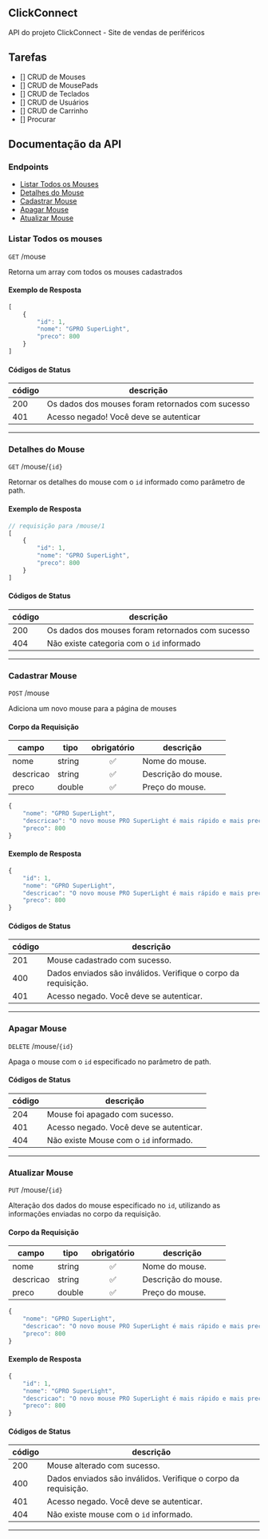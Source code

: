 ## ClickConnect
API do projeto ClickConnect - Site de vendas de periféricos

## Tarefas

- [] CRUD de Mouses 
- [] CRUD de MousePads
- [] CRUD de Teclados
- [] CRUD de Usuários
- [] CRUD de Carrinho   
- [] Procurar 

## Documentação da API

### Endpoints
- [Listar Todos os Mouses](#listar-todos-os-mouses)
- [Detalhes do Mouse](#detalhes-do-mouse)
- [Cadastrar Mouse](#cadastrar-mouse)
- [Apagar Mouse](#apagar-mouse)
- [Atualizar Mouse](#atualizar-mouse)

### Listar Todos os mouses

`GET` /mouse

Retorna um array com todos os mouses cadastrados

#### Exemplo de Resposta

```js
[
    {
        "id": 1,
        "nome": "GPRO SuperLight",
        "preco": 800
    }
]
```

#### Códigos de Status
|código | descrição |
|-------|-----------|
| 200 | Os dados dos mouses foram retornados com sucesso
| 401 | Acesso negado! Você deve se autenticar|
---

### Detalhes do Mouse

`GET` /mouse/`{id}`

Retornar os detalhes do mouse com o `id` informado como parâmetro de path.

#### Exemplo de Resposta

```js
// requisição para /mouse/1
[
    {
        "id": 1,
        "nome": "GPRO SuperLight",
        "preco": 800
    }
]
```

#### Códigos de Status
|código | descrição |
|-------|-----------|
| 200 | Os dados dos mouses foram retornados com sucesso
| 404 | Não existe categoria com o `id` informado
---

### Cadastrar Mouse

`POST` /mouse

Adiciona um novo mouse para a página de mouses

#### Corpo da Requisição

|campo|tipo|obrigatório|descrição|
|-----|----|:-----------:|---------|
|nome|string|✅|Nome do mouse.
|descricao|string|✅|Descrição do mouse.
|preco|double|✅|Preço do mouse.

```js
{
    "nome": "GPRO SuperLight",
    "descricao": "O novo mouse PRO SuperLight é mais rápido e mais preciso. Pesando apenas 60g e projetado em parceria com os principais jogadores profissionais do mundo.",
    "preco": 800
}
```

#### Exemplo de Resposta

```js
{
    "id": 1,
    "nome": "GPRO SuperLight",
    "descricao": "O novo mouse PRO SuperLight é mais rápido e mais preciso. Pesando apenas 60g e projetado em parceria com os principais jogadores profissionais do mundo.",
    "preco": 800
}
```

#### Códigos de Status

|código|descrição|
|------|---------|
|201|Mouse cadastrado com sucesso.
|400|Dados enviados são inválidos. Verifique o corpo da requisição.
|401|Acesso negado. Você deve se autenticar.

---

### Apagar Mouse

`DELETE` /mouse/`{id}`

Apaga o mouse com o `id` especificado no parâmetro de path.

#### Códigos de Status

|código|descrição|
|------|---------|
|204|Mouse foi apagado com sucesso.
|401|Acesso negado. Você deve se autenticar.
|404|Não existe Mouse com o `id` informado.

___

### Atualizar Mouse

`PUT` /mouse/`{id}`

Alteração dos dados do mouse especificado no `id`, utilizando as informações enviadas no corpo da requisição.

#### Corpo da Requisição

|campo|tipo|obrigatório|descrição|
|-----|----|:-----------:|---------|
|nome|string|✅|Nome do mouse.
|descricao|string|✅|Descrição do mouse.
|preco|double|✅|Preço do mouse.

```js
{
    "nome": "GPRO SuperLight",
    "descricao": "O novo mouse PRO SuperLight é mais rápido e mais preciso. Pesando apenas 60g e projetado em parceria com os principais jogadores profissionais do mundo.",
    "preco": 800
}
```
#### Exemplo de Resposta

```js
{
    "id": 1,
    "nome": "GPRO SuperLight",
    "descricao": "O novo mouse PRO SuperLight é mais rápido e mais preciso. Pesando apenas 60g e projetado em parceria com os principais jogadores profissionais do mundo.",
    "preco": 800
}
```

#### Códigos de Status

|código|descrição|
|------|---------|
|200|Mouse alterado com sucesso.
|400|Dados enviados são inválidos. Verifique o corpo da requisição.
|401|Acesso negado. Você deve se autenticar.
|404|Não existe mouse com o `id` informado.

---

